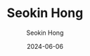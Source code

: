 ---
layout: personal_info  # FIXED! DO NOT CHANGE!
author: Seokin Hong    # your name
title:  Seokin Hong    # your name
date:   2024-06-06

params:
    position:  "Principal Investigator"  # one of ["Principal Investigator", "PhD Course", "Master Course", "Graduate", Alumni]
    job_title: "Assistant Professor"     # all of the students should specify the title of himself as a "Researcher"
    telephone: "+82-31-299-4915"         # phone number (if you don't want to upload your phone number, comment or remove this line!)
    email:     "seokin@skku.edu"         # school email address
    
    profile_image: profile.png  # put the filename of the profile image here 

    interests: [   # fill out your research interests
        "Computer Architecture", 
        "Memory Systems"
    ]

    biography: |   # fill out your short biography... Introduce yourself!
        I am an Assistant Professor in the Department of Semiconductor Systems Engineerings at Sungkyunkwan University (SKKU). My major research experiences and interests include the design of low power, reliable, and high-performance microarchitectures and memory systems. I received the PhD in Computer Science from KAIST, Korea, in 2015. Prior to joining SKKU, I was a Research Scientist at IBM TJ Watson Research Center and a Senior Engineer at Samsung Electronics.

    enable_sections:
        enable_experiences:   true  # enable "Professional Experience" section
        enable_awards_honors: true  # enable "Awards & Honors" section
        enable_activities:    true  # enable "Professional Activities" section

    experiences:  # provide your professional experiences
        - {
            exp_from: "2021",  # start-date of this experience
            exp_to:   "",      # end-date of this experience (make this field empty if you are currently going through this experience)
            exp_desc: "Assistant Professor at Sungkyunkwan University"
        }
        - {
            exp_from: "2018",
            exp_to:   "2021",
            exp_desc: "Assistant Professor at Kyungpook National University"
        }
        - {
            exp_from: "2017",
            exp_to:   "2018",
            exp_desc: "Research Scientist at IBM T.J. Watson Research Center"
        }
        - {
            exp_from: "2015",
            exp_to:   "2017",
            exp_desc: "Senior Engineer at Samsung Electronics"
        }
        - {
            exp_from: "2008",
            exp_to:   "2015",
            exp_desc: "Research Assistant at KAIST"
        }
        - {
            exp_from: "2009",
            exp_to:   "2009",
            exp_desc: "Research Intern at ETRI"
        }
        - {
            exp_from: "2006",
            exp_to:   "2008",
            exp_desc: "Software Engineer Intern at SSM (Samsung Software Membership)"
        }

    awards_honor:  # provide the list of awards that you won
        - 2014 Best Paper Nominee, IEEE International Conference on Computer Design (ICCD'14)
        - 2013 Best Paper Award, Design Automation and Test in Europe Conference (DATE’13)
        - 2010 Best Paper Award, IEEE International Conference on Computer Design (ICCD’10)

    activities:  # provide list of professional activities
        - { 
            act_type: "Editorial Board Member",  # type of the activity
            act_desc: "IEMEK Journal of Embedded Systems and Applications"  # detailed description of the activity
        }
        - {
            act_type: "Program Committee",
            act_desc: "International Symposium on High-Performance Computer Architecture (HPCA 2024)"
        }
        - {
            act_type: "Program Committee",
            act_desc: "IEEE International Conference on Computer Design (ICCD 2019)"
        }
        - {
            act_type: "Reviewer",
            act_desc: "IEEE International Conference on Computer Design (ICCD)"
        }
        - {
            act_type: "Reviewer",
            act_desc: "The International Conference for High Performance Computing, Networking, Storage, and Analysis (SC)"
        }
        - {
            act_type: "Reviewer",
            act_desc: "The International Symposium on Low Power Electronics and Design (ISLPED)"
        }
        - {
            act_type: "Reviewer",
            act_desc: "ACM Transaction on Architecture and Code Optimization"
        }
        - {
            act_type: "Reviewer",
            act_desc: "IEEE Transaction on Computer"
        }
        - {
            act_type: "Reviewer",
            act_desc: "IEEE Transaction on Computer-Aided Design of Integrated Circuits and Systems"
        }
        - {
            act_type: "Reviewer",
            act_desc: "IEEE Computer Architecture Letters"
        }
        - {
            act_type: "Reviewer",
            act_desc: "ETRI Journal"
        }
        - {
            act_type: "Reviewer",
            act_desc: "IEEE Access"
        }
---